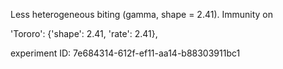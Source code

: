 Less heterogeneous biting (gamma, shape = 2.41). Immunity on

'Tororo': {'shape': 2.41, 'rate': 2.41},

experiment ID: 7e684314-612f-ef11-aa14-b88303911bc1